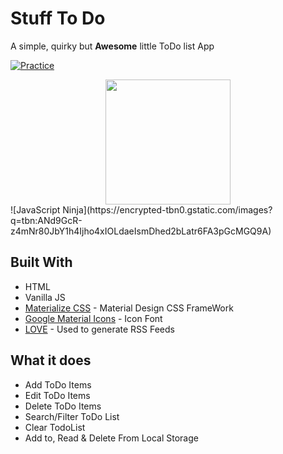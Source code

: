 # Stuff To Do
A simple, quirky but __Awesome__ little ToDo list App

[![Practice](https://img.shields.io/badge/Practice-JavaScript-yellow.svg)](http://www.esankole.gq/todolist/)

<div align="center" style="text-align:center; margin:auto;">
<img align="center" src="https://i.imgur.com/SeUttrI.png" width="200"/>
</div>
![JavaScript Ninja](https://encrypted-tbn0.gstatic.com/images?q=tbn:ANd9GcR-z4mNr80JbY1h4Ijho4xIOLdaeIsmDhed2bLatr6FA3pGcMGQ9A)

## Built With

* HTML
* Vanilla JS
* [Materialize CSS](http://www.materializecss.com/) - Material Design CSS FrameWork
* [Google Material Icons](https://maven.apache.org/) - Icon Font
* [LOVE](https://rometools.github.io/rome/) - Used to generate RSS Feeds

## What it does

* Add ToDo Items
* Edit ToDo Items
* Delete ToDo Items
* Search/Filter ToDo List
* Clear TodoList
* Add to, Read & Delete From Local Storage

 <!-- ![JavaScript Ninja](https://encrypted-tbn0.gstatic.com/images?q=tbn:ANd9GcR-z4mNr80JbY1h4Ijho4xIOLdaeIsmDhed2bLatr6FA3pGcMGQ9A) -->